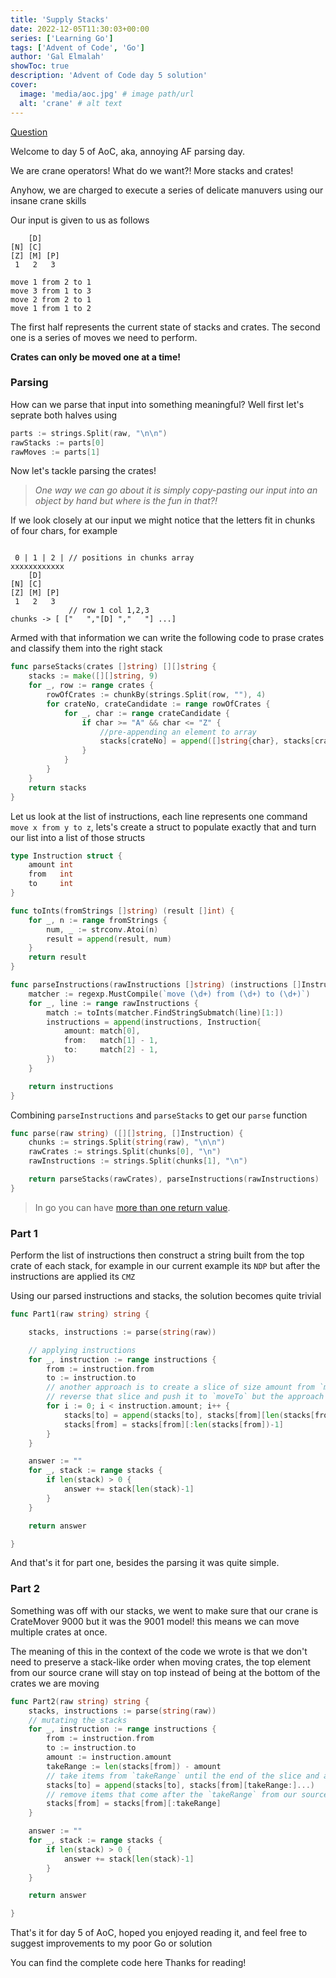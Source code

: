 ```yaml
---
title: 'Supply Stacks'
date: 2022-12-05T11:30:03+00:00
series: ['Learning Go']
tags: ['Advent of Code', 'Go']
author: 'Gal Elmalah'
showToc: true
description: 'Advent of Code day 5 solution'
cover:
  image: 'media/aoc.jpg' # image path/url
  alt: 'crane' # alt text
---
```


[Question](https://adventofcode.com/2022/day/5)

Welcome to day 5 of AoC, aka, annoying AF parsing day.

We are crane operators!
What do we want?! More stacks and crates!

Anyhow, we are charged to execute a series of delicate manuvers using our insane crane skills

Our input is given to us as follows

```
    [D]
[N] [C]
[Z] [M] [P]
 1   2   3

move 1 from 2 to 1
move 3 from 1 to 3
move 2 from 2 to 1
move 1 from 1 to 2
```

The first half represents the current state of stacks and crates.
The second one is a series of moves we need to perform.

**Crates can only be moved one at a time!**

### Parsing

How can we parse that input into something meaningful?
Well first let's seprate both halves using

```go
parts := strings.Split(raw, "\n\n")
rawStacks := parts[0]
rawMoves := parts[1]
```

Now let's tackle parsing the crates!

> _One way we can go about it is simply copy-pasting our input into an object by hand but where is the fun in that?!_

If we look closely at our input we might notice that the letters fit in chunks of four chars, for example

```

 0 | 1 | 2 | // positions in chunks array
xxxxxxxxxxxx
    [D]
[N] [C]
[Z] [M] [P]
 1   2   3
             // row 1 col 1,2,3
chunks -> [ ["   ","[D] ","   "] ...]
```

Armed with that information we can write the following code to prase crates and classify them into the right stack

```go
func parseStacks(crates []string) [][]string {
	stacks := make([][]string, 9)
	for _, row := range crates {
		rowOfCrates := chunkBy(strings.Split(row, ""), 4)
		for crateNo, crateCandidate := range rowOfCrates {
			for _, char := range crateCandidate {
				if char >= "A" && char <= "Z" {
					//pre-appending an element to array
					stacks[crateNo] = append([]string{char}, stacks[crateNo]...)
				}
			}
		}
	}
	return stacks
}

```

Let us look at the list of instructions, each line represents one command `move x from y to z`, lets's create a struct to populate exactly that and turn our list into a list of those structs

```go
type Instruction struct {
	amount int
	from   int
	to     int
}

func toInts(fromStrings []string) (result []int) {
	for _, n := range fromStrings {
		num, _ := strconv.Atoi(n)
		result = append(result, num)
	}
	return result
}

func parseInstructions(rawInstructions []string) (instructions []Instruction) {
	matcher := regexp.MustCompile(`move (\d+) from (\d+) to (\d+)`)
	for _, line := range rawInstructions {
		match := toInts(matcher.FindStringSubmatch(line)[1:])
		instructions = append(instructions, Instruction{
			amount: match[0],
			from:   match[1] - 1,
			to:     match[2] - 1,
		})
	}

	return instructions
}

```

Combining `parseInstructions` and `parseStacks` to get our `parse` function

```go
func parse(raw string) ([][]string, []Instruction) {
	chunks := strings.Split(string(raw), "\n\n")
	rawCrates := strings.Split(chunks[0], "\n")
	rawInstructions := strings.Split(chunks[1], "\n")

	return parseStacks(rawCrates), parseInstructions(rawInstructions)
}
```

> In go you can have [more than one return value](https://gobyexample.com/multiple-return-values).

### Part 1

Perform the list of instructions then construct a string built from the top crate of each stack, for example in our current example its `NDP` but after the instructions are applied its `CMZ`

Using our parsed instructions and stacks, the solution becomes quite trivial

```go
func Part1(raw string) string {

	stacks, instructions := parse(string(raw))

	// applying instructions
	for _, instruction := range instructions {
		from := instruction.from
		to := instruction.to
		// another approach is to create a slice of size amount from `moveFrom`
		// reverse that slice and push it to `moveTo` but the approach here is much simpler to reason about
		for i := 0; i < instruction.amount; i++ {
			stacks[to] = append(stacks[to], stacks[from][len(stacks[from])-1])
			stacks[from] = stacks[from][:len(stacks[from])-1]
		}
	}

	answer := ""
	for _, stack := range stacks {
		if len(stack) > 0 {
			answer += stack[len(stack)-1]
		}
	}

	return answer

}
```

And that's it for part one, besides the parsing it was quite simple.

### Part 2

Something was off with our stacks, we went to make sure that our crane is CrateMover 9000 but it was the 9001 model! this means we can move multiple crates at once.

The meaning of this in the context of the code we wrote is that we don't need to preserve a stack-like order when moving crates, the top element from our source crane will stay on top instead of being at the bottom of the crates we are moving

```go
func Part2(raw string) string {
	stacks, instructions := parse(string(raw))
	// mutating the stacks
	for _, instruction := range instructions {
		from := instruction.from
		to := instruction.to
		amount := instruction.amount
		takeRange := len(stacks[from]) - amount
		// take items from `takeRange` until the end of the slice and append them to the target stack
		stacks[to] = append(stacks[to], stacks[from][takeRange:]...)
		// remove items that come after the `takeRange` from our source crate
		stacks[from] = stacks[from][:takeRange]
	}

	answer := ""
	for _, stack := range stacks {
		if len(stack) > 0 {
			answer += stack[len(stack)-1]
		}
	}

	return answer

}
```

That's it for day 5 of AoC, hoped you enjoyed reading it, and feel free to suggest improvements to my poor Go or solution

You can find the complete code here
Thanks for reading!
